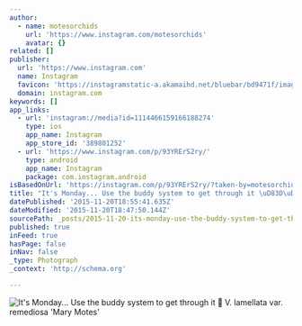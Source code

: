 ```yaml
---
author:
  - name: motesorchids
    url: 'https://www.instagram.com/motesorchids'
    avatar: {}
related: []
publisher:
  url: 'https://www.instagram.com'
  name: Instagram
  favicon: 'https://instagramstatic-a.akamaihd.net/bluebar/bd9471f/images/ico/favicon.ico'
  domain: instagram.com
keywords: []
app_links:
  - url: 'instagram://media?id=1114466159166188274'
    type: ios
    app_name: Instagram
    app_store_id: '389801252'
  - url: 'https://www.instagram.com/p/93YRErS2ry/'
    type: android
    app_name: Instagram
    package: com.instagram.android
isBasedOnUrl: 'https://instagram.com/p/93YRErS2ry/?taken-by=motesorchids'
title: "It's Monday... Use the buddy system to get through it \uD83D\uDE01 V. lamellata var. remediosa 'Mary Motes'"
datePublished: '2015-11-20T18:55:41.635Z'
dateModified: '2015-11-20T18:47:50.144Z'
sourcePath: _posts/2015-11-20-its-monday-use-the-buddy-system-to-get-through-it-v.md
published: true
inFeed: true
hasPage: false
inNav: false
_type: Photograph
_context: 'http://schema.org'

---
```

![It's Monday&period;&period;&period; Use the buddy system to get through it  V&period; lamellata var&period; remediosa 'Mary Motes'](https://scontent.cdninstagram.com/hphotos-xfa1/l/t51.2885-15/s640x640/sh0.08/e35/11375175_917971544945527_409033417_n.jpg)